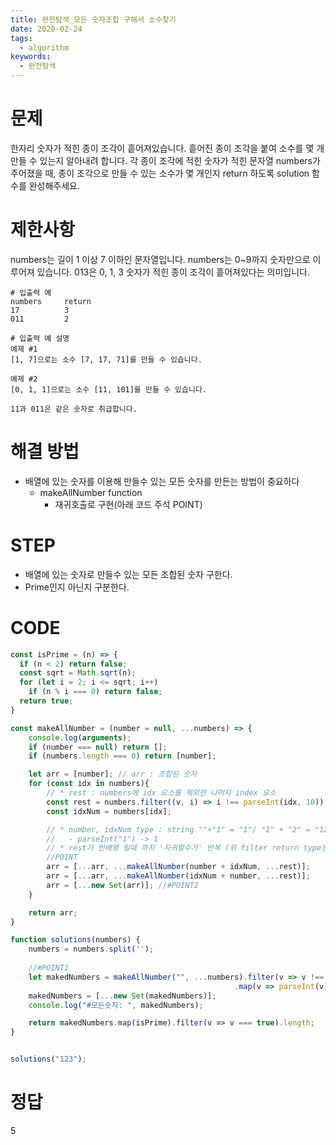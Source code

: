 ```yaml
---
title: 완전탐색_모든 숫자조합 구해서 소수찾기
date: 2020-02-24
tags:
  - algorithm
keywords:
  - 완전탐색
---
```


# 문제 
한자리 숫자가 적힌 종이 조각이 흩어져있습니다. 
흩어진 종이 조각을 붙여 소수를 몇 개 만들 수 있는지 알아내려 합니다.
각 종이 조각에 적힌 숫자가 적힌 문자열 numbers가 주어졌을 때, 종이 조각으로 만들 수 있는 소수가 몇 개인지 return 하도록 solution 함수를 완성해주세요.

# 제한사항
numbers는 길이 1 이상 7 이하인 문자열입니다.
numbers는 0~9까지 숫자만으로 이루어져 있습니다.
013은 0, 1, 3 숫자가 적힌 종이 조각이 흩어져있다는 의미입니다.
```
# 입출력 예
numbers	    return
17	        3
011	        2

# 입출력 예 설명
예제 #1
[1, 7]으로는 소수 [7, 17, 71]를 만들 수 있습니다.

예제 #2
[0, 1, 1]으로는 소수 [11, 101]를 만들 수 있습니다.

11과 011은 같은 숫자로 취급합니다.
```

# 해결 방법 
* 배열에 있는 숫자를 이용해 만들수 있는 모든 숫자를 만든는 방법이 중요하다
    - makeAllNumber function
        - 재귀호출로 구현(아래 코드 주석 POINT)

# STEP
* 배열에 있는 숫자로 만들수 있는 모든 조합된 숫자 구한다.
* Prime인지 아닌지 구분한다.


# CODE
```js
const isPrime = (n) => {
  if (n < 2) return false;
  const sqrt = Math.sqrt(n);
  for (let i = 2; i <= sqrt; i++)
    if (n % i === 0) return false;
  return true;
}

const makeAllNumber = (number = null, ...numbers) => {
    console.log(arguments);
    if (number === null) return [];
    if (numbers.length === 0) return [number];

    let arr = [number]; // arr : 조합된 숫자
    for (const idx in numbers){
        // * rest : numbers에 idx 요소를 제외한 나머지 index 요소
        const rest = numbers.filter((v, i) => i !== parseInt(idx, 10));
        const idxNum = numbers[idx];

        // * number, idxNum type : string ""+"1" = "1"/ "1" + "2" = "12"
        //   - parseInt("1") -> 1
        // * rest가 빈배열 일때 까지 '자귀함수가' 반복 (위 filter return type은 array)
        //POINT
        arr = [...arr, ...makeAllNumber(number + idxNum, ...rest)];
        arr = [...arr, ...makeAllNumber(idxNum + number, ...rest)];
        arr = [...new Set(arr)]; //#POINT2
    }

    return arr;
}

function solutions(numbers) {
    numbers = numbers.split('');
    
    //#POINT1
    let makedNumbers = makeAllNumber("", ...numbers).filter(v => v !== '')
                                                  .map(v => parseInt(v));
    makedNumbers = [...new Set(makedNumbers)];
    console.log("#모든숫자: ", makedNumbers);

    return makedNumbers.map(isPrime).filter(v => v === true).length;
}


solutions("123");
```

# 정답 
5
